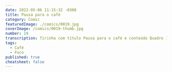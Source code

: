 ```yaml
---
date: 2022-05-06 11:15:32 -0300
title: Pausa para o café
category: Comic
featuredImage: ./comics/0019.jpg
coverImage: /comics/0019-thumb.jpg
number: 19
transcription: Tirinha com título Pausa para o café e conteúdo Quadro 1. Afonso e Msone conversando na cafeteria Afonso fala "Preciso falar com você sobre o projeto...". Quadro 2. Msone fala "Estou na pausa do café logo depois volto para a mesa e conversamos". Quadro 3. Afonso fala "Se você respondesse minhas mensagens de lá, não estava te procurando aqui".
tags:
  - Café
  - Foco
published: true
cheatsheet: false
---
```

